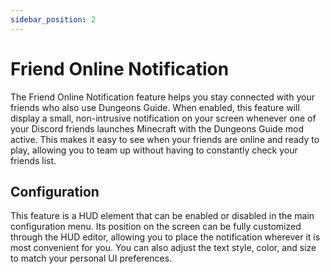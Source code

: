 ```yaml
---
sidebar_position: 2
---
```


# Friend Online Notification

The Friend Online Notification feature helps you stay connected with your friends who also use Dungeons Guide. When enabled, this feature will display a small, non-intrusive notification on your screen whenever one of your Discord friends launches Minecraft with the Dungeons Guide mod active. This makes it easy to see when your friends are online and ready to play, allowing you to team up without having to constantly check your friends list.

## Configuration

This feature is a HUD element that can be enabled or disabled in the main configuration menu. Its position on the screen can be fully customized through the HUD editor, allowing you to place the notification wherever it is most convenient for you. You can also adjust the text style, color, and size to match your personal UI preferences.